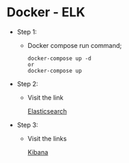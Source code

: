 # Docker - ELK

* Step 1:
  
  * Docker compose run command;

        docker-compose up -d
        or
        docker-compose up

* Step 2:

    * Visit the link

        [Elasticsearch](http://localhost:9200/)
  
* Step 3:

    * Visit the links

       [Kibana](http://localhost:5601/app/kibana)
